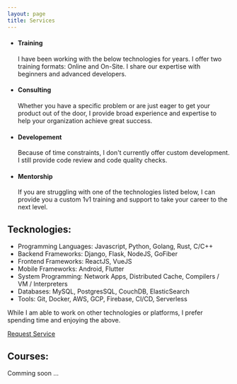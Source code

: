 ```yaml
---
layout: page
title: Services
---
```





<ul class="services">

<li class="train">
    <h4>Training</h4>
    <p>I have been working with the below technologies for years. I offer two training formats: Online and On-Site. I share our expertise with beginners and advanced developers.</p>
</li>

<li class="cons">
    <h4>Consulting</h4>
    <p>Whether you have a specific problem or are just eager to get your product out of the door, I provide broad experience and expertise to help your organization achieve great success.</p>
</li>

<li class="dev">
    <h4>Developement</h4>
    <p>Because of time constraints, I don't currently offer custom development. I still provide code review and code quality checks.</p>
</li>

<li class="ment">
    <h4>Mentorship</h4>
    <p>If you are struggling with one of the technologies listed below, I can provide you a custom 1v1 training and support to take your career to the next level.
    </p>
</li>

</ul>


## Tecknologies:

- Programming Languages: Javascript, Python, Golang, Rust, C/C++
- Backend Frameworks: Django, Flask, NodeJS, GoFiber
- Frontend Frameworks: ReactJS, VueJS
- Mobile Frameworks: Android, Flutter
- System Programming: Network Apps, Distributed Cache, Compilers / VM / Interpreters
- Databases: MySQL, PostgresSQL, CouchDB, ElasticSearch
- Tools: Git, Docker, AWS, GCP, Firebase, CI/CD, Serverless

<p class="message">
    While I am able to work on other technologies or platforms, I prefer spending time and enjoying the above.
</p>

<a target="_blank" href="https://forms.gle/Tno8aPCmojXf3tQLA" class="request-srvc">Request Service</a>

## Courses:

<p class="message">Comming soon ...</p>


